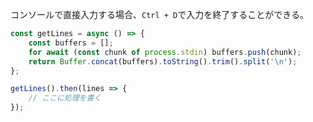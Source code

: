 コンソールで直接入力する場合、`Ctrl + D`で入力を終了することができる。

```js
const getLines = async () => {
	const buffers = [];
	for await (const chunk of process.stdin) buffers.push(chunk);
	return Buffer.concat(buffers).toString().trim().split('\n');
};

getLines().then(lines => {
	// ここに処理を書く
});
```
